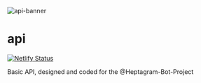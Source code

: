 ![api-banner](https://user-images.githubusercontent.com/65788728/160951590-5df2fc03-f51b-4d74-9d9a-cf217f5316e2.png)
# api
[![Netlify Status](https://api.netlify.com/api/v1/badges/8cd7e721-2830-4ac7-8807-50ac16ca2b60/deploy-status)](https://app.netlify.com/sites/heptagram-api/deploys)

Basic API, designed and coded for the @Heptagram-Bot-Project

